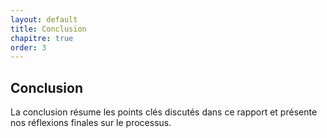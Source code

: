 ```yaml
---
layout: default
title: Conclusion
chapitre: true
order: 3
---
```

## Conclusion
La conclusion résume les points clés discutés dans ce rapport et présente nos réflexions finales sur le processus.
